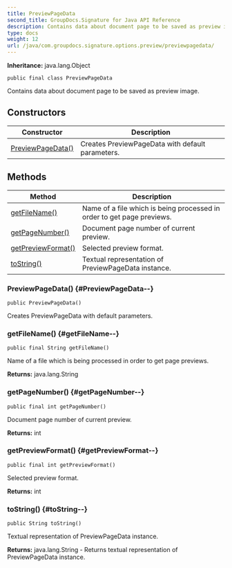 ```yaml
---
title: PreviewPageData
second_title: GroupDocs.Signature for Java API Reference
description: Contains data about document page to be saved as preview image.
type: docs
weight: 12
url: /java/com.groupdocs.signature.options.preview/previewpagedata/
---
```

**Inheritance:**
java.lang.Object
```
public final class PreviewPageData
```

Contains data about document page to be saved as preview image.
## Constructors

| Constructor | Description |
| --- | --- |
| [PreviewPageData()](#PreviewPageData--) | Creates PreviewPageData with default parameters. |
## Methods

| Method | Description |
| --- | --- |
| [getFileName()](#getFileName--) | Name of a file which is being processed in order to get page previews. |
| [getPageNumber()](#getPageNumber--) | Document page number of current preview. |
| [getPreviewFormat()](#getPreviewFormat--) | Selected preview format. |
| [toString()](#toString--) | Textual representation of PreviewPageData instance. |
### PreviewPageData() {#PreviewPageData--}
```
public PreviewPageData()
```


Creates PreviewPageData with default parameters.

### getFileName() {#getFileName--}
```
public final String getFileName()
```


Name of a file which is being processed in order to get page previews.

**Returns:**
java.lang.String
### getPageNumber() {#getPageNumber--}
```
public final int getPageNumber()
```


Document page number of current preview.

**Returns:**
int
### getPreviewFormat() {#getPreviewFormat--}
```
public final int getPreviewFormat()
```


Selected preview format.

**Returns:**
int
### toString() {#toString--}
```
public String toString()
```


Textual representation of PreviewPageData instance.

**Returns:**
java.lang.String - Returns textual representation of PreviewPageData instance.
